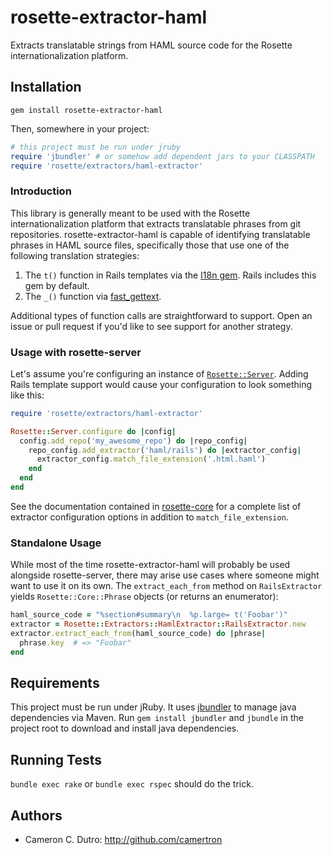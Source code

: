 rosette-extractor-haml
====================

Extracts translatable strings from HAML source code for the Rosette internationalization platform.

## Installation

`gem install rosette-extractor-haml`

Then, somewhere in your project:

```ruby
# this project must be run under jruby
require 'jbundler' # or somehow add dependent jars to your CLASSPATH
require 'rosette/extractors/haml-extractor'
```

### Introduction

This library is generally meant to be used with the Rosette internationalization platform that extracts translatable phrases from git repositories. rosette-extractor-haml is capable of identifying translatable phrases in HAML source files, specifically those that use one of the following translation strategies:

1. The `t()` function in Rails templates via the [I18n gem](https://github.com/svenfuchs/i18n). Rails includes this gem by default.
2. The `_()` function via [fast_gettext](https://github.com/grosser/fast_gettext).

Additional types of function calls are straightforward to support. Open an issue or pull request if you'd like to see support for another strategy.

### Usage with rosette-server

Let's assume you're configuring an instance of [`Rosette::Server`](https://github.com/rosette-proj/rosette-server). Adding Rails template support would cause your configuration to look something like this:

```ruby
require 'rosette/extractors/haml-extractor'

Rosette::Server.configure do |config|
  config.add_repo('my_awesome_repo') do |repo_config|
    repo_config.add_extractor('haml/rails') do |extractor_config|
      extractor_config.match_file_extension('.html.haml')
    end
  end
end
```

See the documentation contained in [rosette-core](https://github.com/rosette-proj/rosette-core) for a complete list of extractor configuration options in addition to `match_file_extension`.

### Standalone Usage

While most of the time rosette-extractor-haml will probably be used alongside rosette-server, there may arise use cases where someone might want to use it on its own. The `extract_each_from` method on `RailsExtractor` yields `Rosette::Core::Phrase` objects (or returns an enumerator):

```ruby
haml_source_code = "%section#summary\n  %p.large= t('Foobar')"
extractor = Rosette::Extractors::HamlExtractor::RailsExtractor.new
extractor.extract_each_from(haml_source_code) do |phrase|
  phrase.key  # => "Foobar"
end
```

## Requirements

This project must be run under jRuby. It uses [jbundler](https://github.com/mkristian/jbundler) to manage java dependencies via Maven. Run `gem install jbundler` and `jbundle` in the project root to download and install java dependencies.

## Running Tests

`bundle exec rake` or `bundle exec rspec` should do the trick.

## Authors

* Cameron C. Dutro: http://github.com/camertron
